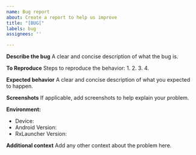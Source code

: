 ```yaml
---
name: Bug report
about: Create a report to help us improve
title: "[BUG["
labels: bug
assignees: ''

---
```


**Describe the bug**
A clear and concise description of what the bug is.

**To Reproduce**
Steps to reproduce the behavior:
1.
2. 
3. 
4. 

**Expected behavior**
A clear and concise description of what you expected to happen.

**Screenshots**
If applicable, add screenshots to help explain your problem.

**Environment:**
 - Device: 
 - Android Version: 
 - RxLauncher Version:

**Additional context**
Add any other context about the problem here.
